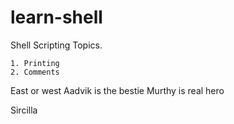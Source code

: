 # learn-shell

Shell Scripting Topics.

```text 
1. Printing
2. Comments
```
East or west Aadvik is the bestie
Murthy is real hero

Sircilla